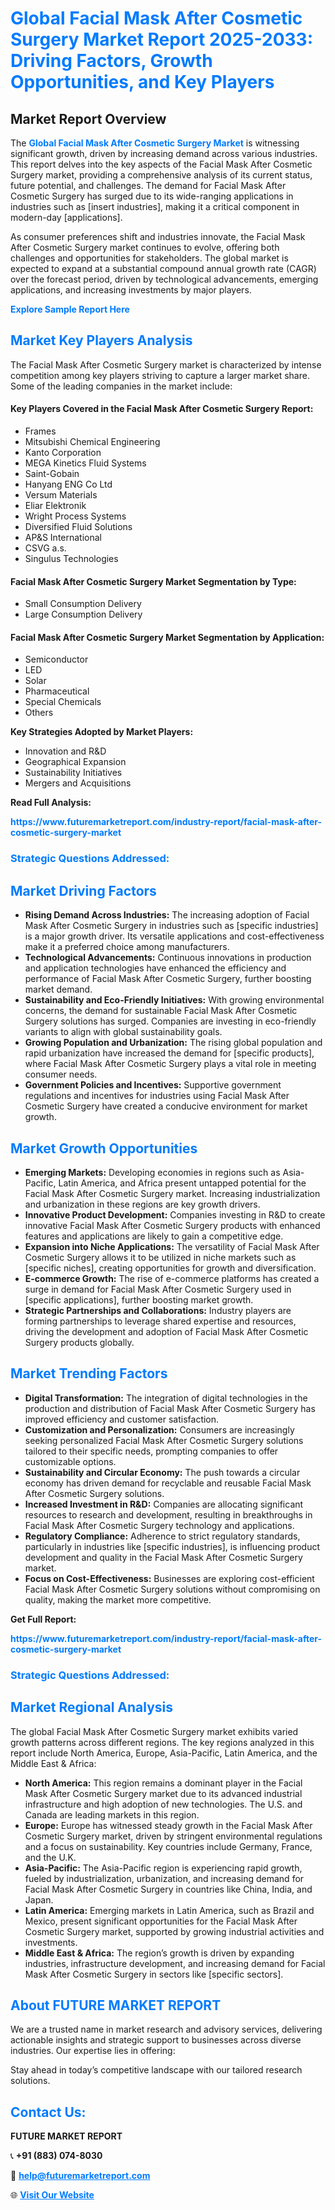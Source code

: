 <h1 style="color: #007BFF;">Global Facial Mask After Cosmetic Surgery Market Report 2025-2033: Driving Factors, Growth Opportunities, and Key Players</h1>

<section id="overview">
<h2>Market Report Overview</h2>
<p>The <a href="https://www.futuremarketreport.com/industry-report/facial-mask-after-cosmetic-surgery-market" style="color: #007BFF; text-decoration: none;"><strong>Global Facial Mask After Cosmetic Surgery Market</strong></a> is witnessing significant growth, driven by increasing demand across various industries. This report delves into the key aspects of the Facial Mask After Cosmetic Surgery market, providing a comprehensive analysis of its current status, future potential, and challenges. The demand for Facial Mask After Cosmetic Surgery has surged due to its wide-ranging applications in industries such as [insert industries], making it a critical component in modern-day [applications].</p>
<p>As consumer preferences shift and industries innovate, the Facial Mask After Cosmetic Surgery market continues to evolve, offering both challenges and opportunities for stakeholders. The global market is expected to expand at a substantial compound annual growth rate (CAGR) over the forecast period, driven by technological advancements, emerging applications, and increasing investments by major players.</p>
</section>

<section id="overview">
<p><a href="https://www.futuremarketreport.com/request-sample/reportId=34981" style="color: #007BFF; text-decoration: none;"><strong>Explore Sample Report Here</strong></a></p>
</section>

<section id="key-players">
<h2 style="color: #007BFF;">Market Key Players Analysis</h2>
<p>The Facial Mask After Cosmetic Surgery market is characterized by intense competition among key players striving to capture a larger market share. Some of the leading companies in the market include:</p>
<h4>Key Players Covered in the Facial Mask After Cosmetic Surgery Report:</h4>
<ul><li>Frames</li><li>Mitsubishi Chemical Engineering</li><li>Kanto Corporation</li><li>MEGA Kinetics Fluid Systems</li><li>Saint-Gobain</li><li>Hanyang ENG Co Ltd</li><li>Versum Materials</li><li>Eliar Elektronik</li><li>Wright Process Systems</li><li>Diversified Fluid Solutions</li><li>AP&amp;S International</li><li>CSVG a.s.</li><li>Singulus Technologies</li></ul>
<h4>Facial Mask After Cosmetic Surgery Market Segmentation by Type:</h4>
<ul><li>Small Consumption Delivery</li><li>Large Consumption Delivery</li></ul>

<h4>Facial Mask After Cosmetic Surgery Market Segmentation by Application:</h4>
<ul><li>Semiconductor</li><li>LED</li><li>Solar</li><li>Pharmaceutical</li><li>Special Chemicals</li><li>Others</li></ul>
<p><strong>Key Strategies Adopted by Market Players:</strong></p>
<ul>
<li>Innovation and R&D</li>
<li>Geographical Expansion</li>
<li>Sustainability Initiatives</li>
<li>Mergers and Acquisitions</li>
</ul>
</section>

<section>
<p><strong>Read Full Analysis: </strong></p><a href="https://www.futuremarketreport.com/industry-report/facial-mask-after-cosmetic-surgery-market" style="color: #007BFF; text-decoration: none;"><strong>https://www.futuremarketreport.com/industry-report/facial-mask-after-cosmetic-surgery-market</strong></a>
<h3 style="color: #007BFF;">Strategic Questions Addressed:</h3>
</section>

<section id="driving-factors">
<h2 style="color: #007BFF;">Market Driving Factors</h2>
<ul>
<li><strong>Rising Demand Across Industries:</strong> The increasing adoption of Facial Mask After Cosmetic Surgery in industries such as [specific industries] is a major growth driver. Its versatile applications and cost-effectiveness make it a preferred choice among manufacturers.</li>
<li><strong>Technological Advancements:</strong> Continuous innovations in production and application technologies have enhanced the efficiency and performance of Facial Mask After Cosmetic Surgery, further boosting market demand.</li>
<li><strong>Sustainability and Eco-Friendly Initiatives:</strong> With growing environmental concerns, the demand for sustainable Facial Mask After Cosmetic Surgery solutions has surged. Companies are investing in eco-friendly variants to align with global sustainability goals.</li>
<li><strong>Growing Population and Urbanization:</strong> The rising global population and rapid urbanization have increased the demand for [specific products], where Facial Mask After Cosmetic Surgery plays a vital role in meeting consumer needs.</li>
<li><strong>Government Policies and Incentives:</strong> Supportive government regulations and incentives for industries using Facial Mask After Cosmetic Surgery have created a conducive environment for market growth.</li>
</ul>
</section>

<section id="growth-opportunities">
<h2 style="color: #007BFF;">Market Growth Opportunities</h2>
<ul>
<li><strong>Emerging Markets:</strong> Developing economies in regions such as Asia-Pacific, Latin America, and Africa present untapped potential for the Facial Mask After Cosmetic Surgery market. Increasing industrialization and urbanization in these regions are key growth drivers.</li>
<li><strong>Innovative Product Development:</strong> Companies investing in R&D to create innovative Facial Mask After Cosmetic Surgery products with enhanced features and applications are likely to gain a competitive edge.</li>
<li><strong>Expansion into Niche Applications:</strong> The versatility of Facial Mask After Cosmetic Surgery allows it to be utilized in niche markets such as [specific niches], creating opportunities for growth and diversification.</li>
<li><strong>E-commerce Growth:</strong> The rise of e-commerce platforms has created a surge in demand for Facial Mask After Cosmetic Surgery used in [specific applications], further boosting market growth.</li>
<li><strong>Strategic Partnerships and Collaborations:</strong> Industry players are forming partnerships to leverage shared expertise and resources, driving the development and adoption of Facial Mask After Cosmetic Surgery products globally.</li>
</ul>
</section>

<section id="trending-factors">
<h2 style="color: #007BFF;">Market Trending Factors</h2>
<ul>
<li><strong>Digital Transformation:</strong> The integration of digital technologies in the production and distribution of Facial Mask After Cosmetic Surgery has improved efficiency and customer satisfaction.</li>
<li><strong>Customization and Personalization:</strong> Consumers are increasingly seeking personalized Facial Mask After Cosmetic Surgery solutions tailored to their specific needs, prompting companies to offer customizable options.</li>
<li><strong>Sustainability and Circular Economy:</strong> The push towards a circular economy has driven demand for recyclable and reusable Facial Mask After Cosmetic Surgery solutions.</li>
<li><strong>Increased Investment in R&D:</strong> Companies are allocating significant resources to research and development, resulting in breakthroughs in Facial Mask After Cosmetic Surgery technology and applications.</li>
<li><strong>Regulatory Compliance:</strong> Adherence to strict regulatory standards, particularly in industries like [specific industries], is influencing product development and quality in the Facial Mask After Cosmetic Surgery market.</li>
<li><strong>Focus on Cost-Effectiveness:</strong> Businesses are exploring cost-efficient Facial Mask After Cosmetic Surgery solutions without compromising on quality, making the market more competitive.</li>
</ul>
</section>

<section>
<p><strong>Get Full Report: </strong></p><a href="https://www.futuremarketreport.com/industry-report/facial-mask-after-cosmetic-surgery-market" style="color: #007BFF; text-decoration: none;"><strong>https://www.futuremarketreport.com/industry-report/facial-mask-after-cosmetic-surgery-market</strong></a>
<h3 style="color: #007BFF;">Strategic Questions Addressed:</h3>
</section>


<section id="regional-analysis">
<h2 style="color: #007BFF;">Market Regional Analysis</h2>
<p>The global Facial Mask After Cosmetic Surgery market exhibits varied growth patterns across different regions. The key regions analyzed in this report include North America, Europe, Asia-Pacific, Latin America, and the Middle East & Africa:</p>
<ul>
<li><strong>North America:</strong> This region remains a dominant player in the Facial Mask After Cosmetic Surgery market due to its advanced industrial infrastructure and high adoption of new technologies. The U.S. and Canada are leading markets in this region.</li>
<li><strong>Europe:</strong> Europe has witnessed steady growth in the Facial Mask After Cosmetic Surgery market, driven by stringent environmental regulations and a focus on sustainability. Key countries include Germany, France, and the U.K.</li>
<li><strong>Asia-Pacific:</strong> The Asia-Pacific region is experiencing rapid growth, fueled by industrialization, urbanization, and increasing demand for Facial Mask After Cosmetic Surgery in countries like China, India, and Japan.</li>
<li><strong>Latin America:</strong> Emerging markets in Latin America, such as Brazil and Mexico, present significant opportunities for the Facial Mask After Cosmetic Surgery market, supported by growing industrial activities and investments.</li>
<li><strong>Middle East & Africa:</strong> The region’s growth is driven by expanding industries, infrastructure development, and increasing demand for Facial Mask After Cosmetic Surgery in sectors like [specific sectors].</li>
</ul>
</section>

<footer>
<h2 style="color: #007BFF;">About FUTURE MARKET REPORT</h2>
<p>We are a trusted name in market research and advisory services, delivering actionable insights and strategic support to businesses across diverse industries. Our expertise lies in offering:</p>

<p>Stay ahead in today’s competitive landscape with our tailored research solutions.</p>

<h2 style="color: #007BFF;">Contact Us:</h2>
<p><strong>FUTURE MARKET REPORT</strong></p>
<p>📞 <strong>+91 (883) 074-8030</strong></p>
<p>📧 <strong><a href="mailto:help@futuremarketreport.com" style="color: #007BFF;">help@futuremarketreport.com</a></strong></p>
<p>🌐 <strong><a href="https://www.futuremarketreport.com/" style="color: #007BFF;">Visit Our Website</a></strong></p>
</footer>